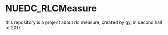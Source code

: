 # NUEDC_RLCMeasure
this repository is a project about rlc measure, created by gyj in second half of 2017
